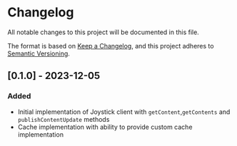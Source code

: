 # Changelog

All notable changes to this project will be documented in this file.

The format is based on [Keep a Changelog](https://keepachangelog.com/en/1.0.0/),
and this project adheres to [Semantic Versioning](https://semver.org/spec/v2.0.0.html).

## [0.1.0] - 2023-12-05

### Added

- Initial implementation of Joystick client with `getContent`,`getContents` and `publishContentUpdate` methods
- Cache implementation with ability to provide custom cache implementation
